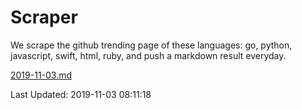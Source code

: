 # Scraper

We scrape the github trending page of these languages: go, python, javascript, swift, html, ruby, and push a markdown result everyday.

[2019-11-03.md](https://github.com/henson/Scraper/blob/master/2019-11-03.md)

Last Updated: 2019-11-03 08:11:18